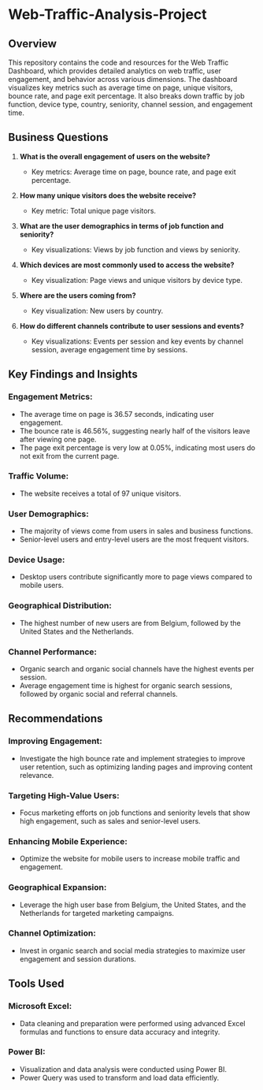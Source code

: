 # Web-Traffic-Analysis-Project

## Overview
This repository contains the code and resources for the Web Traffic Dashboard, which provides detailed analytics on web traffic, user engagement, and behavior across various dimensions. The dashboard visualizes key metrics such as average time on page, unique visitors, bounce rate, and page exit percentage. It also breaks down traffic by job function, device type, country, seniority, channel session, and engagement time.

## Business Questions
1. **What is the overall engagement of users on the website?**
   - Key metrics: Average time on page, bounce rate, and page exit percentage.

2. **How many unique visitors does the website receive?**
   - Key metric: Total unique page visitors.

3. **What are the user demographics in terms of job function and seniority?**
   - Key visualizations: Views by job function and views by seniority.

4. **Which devices are most commonly used to access the website?**
   - Key visualization: Page views and unique visitors by device type.

5. **Where are the users coming from?**
   - Key visualization: New users by country.

6. **How do different channels contribute to user sessions and events?**
   - Key visualizations: Events per session and key events by channel session, average engagement time by sessions.

## Key Findings and Insights
### Engagement Metrics:
- The average time on page is 36.57 seconds, indicating user engagement.
- The bounce rate is 46.56%, suggesting nearly half of the visitors leave after viewing one page.
- The page exit percentage is very low at 0.05%, indicating most users do not exit from the current page.

### Traffic Volume:
- The website receives a total of 97 unique visitors.

### User Demographics:
- The majority of views come from users in sales and business functions.
- Senior-level users and entry-level users are the most frequent visitors.

### Device Usage:
- Desktop users contribute significantly more to page views compared to mobile users.

### Geographical Distribution:
- The highest number of new users are from Belgium, followed by the United States and the Netherlands.

### Channel Performance:
- Organic search and organic social channels have the highest events per session.
- Average engagement time is highest for organic search sessions, followed by organic social and referral channels.

## Recommendations
### Improving Engagement:
- Investigate the high bounce rate and implement strategies to improve user retention, such as optimizing landing pages and improving content relevance.

### Targeting High-Value Users:
- Focus marketing efforts on job functions and seniority levels that show high engagement, such as sales and senior-level users.

### Enhancing Mobile Experience:
- Optimize the website for mobile users to increase mobile traffic and engagement.

### Geographical Expansion:
- Leverage the high user base from Belgium, the United States, and the Netherlands for targeted marketing campaigns.

### Channel Optimization:
- Invest in organic search and social media strategies to maximize user engagement and session durations.

## Tools Used
### Microsoft Excel:
- Data cleaning and preparation were performed using advanced Excel formulas and functions to ensure data accuracy and integrity.

### Power BI:
- Visualization and data analysis were conducted using Power BI.
- Power Query was used to transform and load data efficiently.



